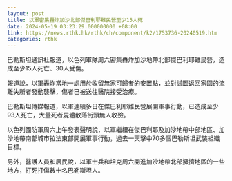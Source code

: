 ```yaml
---
layout: post
title: 以軍密集轟炸加沙北部傑巴利耶難民營至少15人死
date: 2024-05-19 03:23:29.000000000 +08:00
link: https://news.rthk.hk/rthk/ch/component/k2/1753736-20240519.htm
categories: rthk
---
```


巴勒斯坦通訊社報道，以色列軍隊周六密集轟炸加沙地帶北部傑巴利耶難民營，造成至少15人死亡、30人受傷。

報道說，以軍轟炸當地一處用於收留無家可歸者的安置點，並對試圖返回家園的流離失所者發動襲擊，傷者已被送往醫院接受治療。

巴勒斯坦傳媒報道，以軍連續多日在傑巴利耶難民營展開軍事行動，已造成至少93人死亡，大量死者屍體散落街頭無人收殮。

以色列國防軍周六上午發表聲明說，以軍繼續在傑巴利耶及加沙地帶中部地區、加沙地帶南部城市拉法東部開展軍事行動，過去一天擊中70多個巴勒斯坦武裝組織目標。

另外，醫護人員和居民說，以軍士兵和坦克周六開進加沙地帶北部擁擠地區的一些地方，打死打傷數十名巴勒斯坦人。
